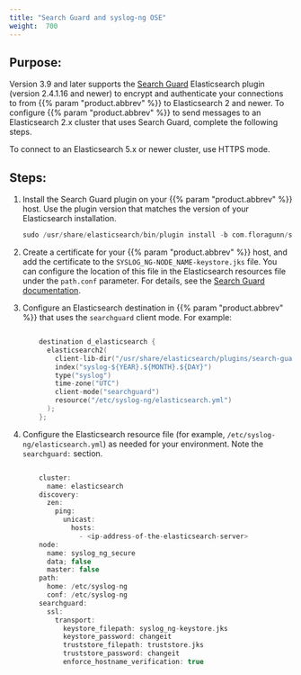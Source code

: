 ```yaml
---
title: "Search Guard and syslog-ng OSE"
weight:  700
---
```

<!-- DISCLAIMER: This file is based on the syslog-ng Open Source Edition documentation https://github.com/balabit/syslog-ng-ose-guides/commit/2f4a52ee61d1ea9ad27cb4f3168b95408fddfdf2 and is used under the terms of The syslog-ng Open Source Edition Documentation License. The file has been modified by Axoflow. -->


## Purpose:

Version 3.9 and later supports the [Search Guard](https://floragunn.com/searchguard/) Elasticsearch plugin (version 2.4.1.16 and newer) to encrypt and authenticate your connections to from {{% param "product.abbrev" %}} to Elasticsearch 2 and newer. To configure {{% param "product.abbrev" %}} to send messages to an Elasticsearch 2.x cluster that uses Search Guard, complete the following steps.

To connect to an Elasticsearch 5.x or newer cluster, use HTTPS mode.



## Steps:

1.  Install the Search Guard plugin on your {{% param "product.abbrev" %}} host. Use the plugin version that matches the version of your Elasticsearch installation.
    
    ```c
    sudo /usr/share/elasticsearch/bin/plugin install -b com.floragunn/search-guard-ssl/<version-number-of-the-plugin>
    ```

2.  Create a certificate for your {{% param "product.abbrev" %}} host, and add the certificate to the `SYSLOG_NG-NODE_NAME-keystore.jks` file. You can configure the location of this file in the Elasticsearch resources file under the `path.conf` parameter. For details, see the [Search Guard documentation](https://github.com/floragunncom/search-guard-ssl-docs/blob/master/certificates.md).

3.  Configure an Elasticsearch destination in {{% param "product.abbrev" %}} that uses the `searchguard` client mode. For example:
    
    ```c
    
        destination d_elasticsearch {
          elasticsearch2(
            client-lib-dir("/usr/share/elasticsearch/plugins/search-guard-ssl/*.jar:/usr/share/elasticsearch/lib")
            index("syslog-${YEAR}.${MONTH}.${DAY}")
            type("syslog")
            time-zone("UTC")
            client-mode("searchguard")
            resource("/etc/syslog-ng/elasticsearch.yml")
          );
        };
    ```

4.  Configure the Elasticsearch resource file (for example, `/etc/syslog-ng/elasticsearch.yml`) as needed for your environment. Note the `searchguard:` section.
    
    ```c
    
        cluster:
          name: elasticsearch
        discovery:
          zen:
            ping:
              unicast:
                hosts:
                  - <ip-address-of-the-elasticsearch-server>
        node:
          name: syslog_ng_secure
          data; false
          master: false
        path:
          home: /etc/syslog-ng
          conf: /etc/syslog-ng
        searchguard:
          ssl:
            transport:
              keystore_filepath: syslog_ng-keystore.jks
              keystore_password: changeit
              truststore_filepath: truststore.jks
              truststore_password: changeit
              enforce_hostname_verification: true
    
    ```

